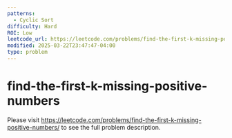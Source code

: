 ```yaml
---
patterns:
  - Cyclic Sort
difficulty: Hard
ROI: Low
leetcode_url: https://leetcode.com/problems/find-the-first-k-missing-positive-numbers/
modified: 2025-03-22T23:47:47-04:00
type: problem
---
```


# find-the-first-k-missing-positive-numbers

Please visit https://leetcode.com/problems/find-the-first-k-missing-positive-numbers/ to see the full problem description.
